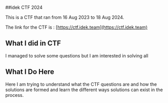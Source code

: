##idek CTF 2024

This is a CTF that ran from 16 Aug 2023 to 18 Aug 2024. 

The link for the CTF is : [https://ctf.idek.team](https://ctf.idek.team)

## What I did in CTF

I managed to solve some questions but I am interested in solving all

## What I Do Here

Here I am trying to understand what the CTF questions are and how the solutions are formed and learn the different ways solutions can exist in the process. 